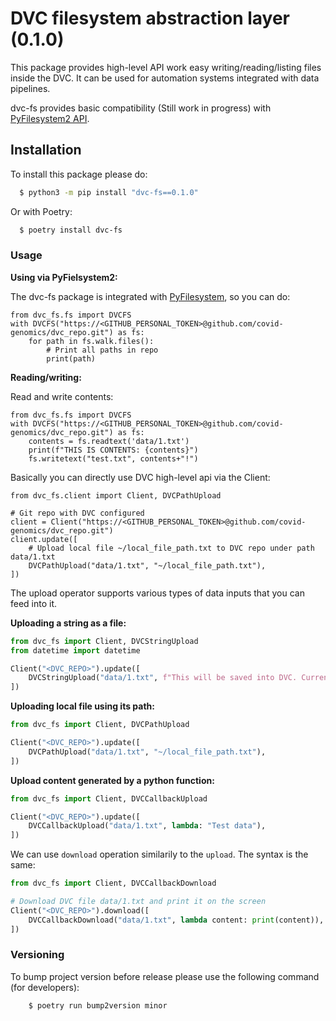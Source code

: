 # DVC filesystem abstraction layer (0.1.0)

This package provides high-level API work easy writing/reading/listing files inside the DVC.
It can be used for automation systems integrated with data pipelines.

dvc-fs provides basic compatibility (Still work in progress) with [PyFilesystem2 API](https://github.com/PyFilesystem/pyfilesystem2).

## Installation

To install this package please do:
```bash
  $ python3 -m pip install "dvc-fs==0.1.0"
```
Or with Poetry:
```bash
  $ poetry install dvc-fs
```

### Usage

**Using via PyFielsystem2:**

The dvc-fs package is integrated with [PyFilesystem](https://github.com/PyFilesystem/pyfilesystem2), so you can do:
```python3
from dvc_fs.fs import DVCFS
with DVCFS("https://<GITHUB_PERSONAL_TOKEN>@github.com/covid-genomics/dvc_repo.git") as fs:
    for path in fs.walk.files():
        # Print all paths in repo
        print(path)
```

**Reading/writing:**

Read and write contents:
```python3
from dvc_fs.fs import DVCFS
with DVCFS("https://<GITHUB_PERSONAL_TOKEN>@github.com/covid-genomics/dvc_repo.git") as fs:
    contents = fs.readtext('data/1.txt')
    print(f"THIS IS CONTENTS: {contents}")
    fs.writetext("test.txt", contents+"!")
```

Basically you can directly use DVC high-level api via the Client:
```python3
from dvc_fs.client import Client, DVCPathUpload

# Git repo with DVC configured
client = Client("https://<GITHUB_PERSONAL_TOKEN>@github.com/covid-genomics/dvc_repo.git")
client.update([
    # Upload local file ~/local_file_path.txt to DVC repo under path data/1.txt
    DVCPathUpload("data/1.txt", "~/local_file_path.txt"),
])
```

The upload operator supports various types of data inputs that you can feed into it.

**Uploading a string as a file:**
```python
from dvc_fs import Client, DVCStringUpload
from datetime import datetime

Client("<DVC_REPO>").update([
    DVCStringUpload("data/1.txt", f"This will be saved into DVC. Current time: {datetime.now()}"),
])
```

**Uploading local file using its path:**
```python
from dvc_fs import Client, DVCPathUpload

Client("<DVC_REPO>").update([
    DVCPathUpload("data/1.txt", "~/local_file_path.txt"),
])
```

**Upload content generated by a python function:**
```python
from dvc_fs import Client, DVCCallbackUpload

Client("<DVC_REPO>").update([
    DVCCallbackUpload("data/1.txt", lambda: "Test data"),
])
```

We can use `download` operation similarily to the `upload`. The syntax is the same:
```python
from dvc_fs import Client, DVCCallbackDownload

# Download DVC file data/1.txt and print it on the screen
Client("<DVC_REPO>").download([
    DVCCallbackDownload("data/1.txt", lambda content: print(content)),
])
```

### Versioning

To bump project version before release please use the following command (for developers):
```bash
    $ poetry run bump2version minor
```

